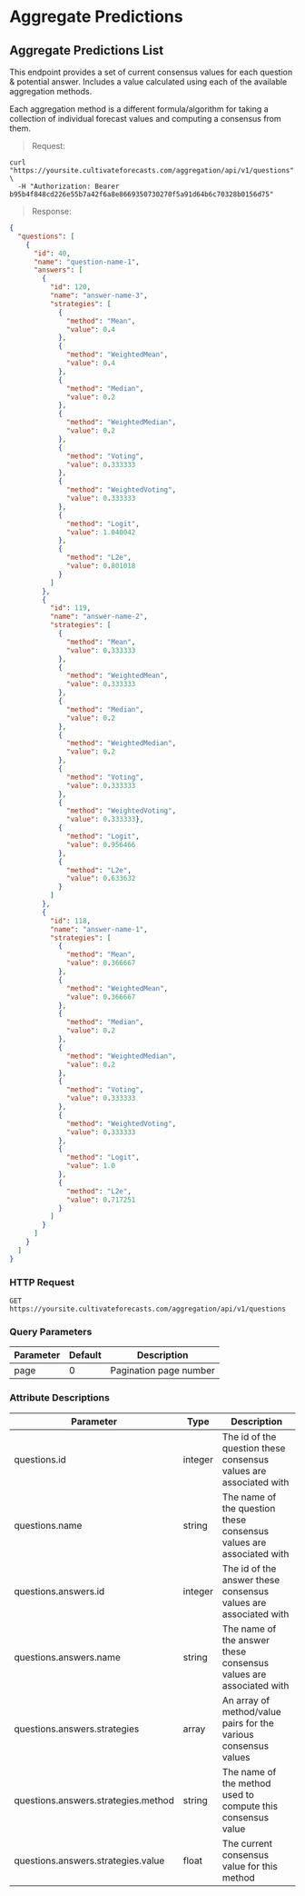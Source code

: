 # Aggregate Predictions

## Aggregate Predictions List

This endpoint provides a set of current consensus values for each question & potential answer. Includes a value calculated using each of the available aggregation methods.

Each aggregation method is a different formula/algorithm for taking a collection of individual forecast values and computing a consensus from them.

> Request:

```shell
curl "https://yoursite.cultivateforecasts.com/aggregation/api/v1/questions" \
  -H "Authorization: Bearer b95b4f848cd226e55b7a42f6a8e8669350730270f5a91d64b6c70328b0156d75"
```

> Response:

```json
{
  "questions": [
    {
      "id": 40,
      "name": "question-name-1",
      "answers": [
        {
          "id": 120,
          "name": "answer-name-3",
          "strategies": [
            {
              "method": "Mean",
              "value": 0.4
            },
            {
              "method": "WeightedMean",
              "value": 0.4
            },
            {
              "method": "Median",
              "value": 0.2
            },
            {
              "method": "WeightedMedian",
              "value": 0.2
            },
            {
              "method": "Voting",
              "value": 0.333333
            },
            {
              "method": "WeightedVoting",
              "value": 0.333333
            },
            {
              "method": "Logit",
              "value": 1.040042
            },
            {
              "method": "L2e",
              "value": 0.801018
            }
          ]
        },
        {
          "id": 119,
          "name": "answer-name-2",
          "strategies": [
            {
              "method": "Mean",
              "value": 0.333333
            },
            {
              "method": "WeightedMean",
              "value": 0.333333
            },
            {
              "method": "Median",
              "value": 0.2
            },
            {
              "method": "WeightedMedian",
              "value": 0.2
            },
            {
              "method": "Voting",
              "value": 0.333333
            },
            {
              "method": "WeightedVoting",
              "value": 0.333333},
            {
              "method": "Logit",
              "value": 0.956466
            },
            {
              "method": "L2e",
              "value": 0.633632
            }
          ]
        },
        {
          "id": 118,
          "name": "answer-name-1",
          "strategies": [
            {
              "method": "Mean",
              "value": 0.366667
            },
            {
              "method": "WeightedMean",
              "value": 0.366667
            },
            {
              "method": "Median",
              "value": 0.2
            },
            {
              "method": "WeightedMedian",
              "value": 0.2
            },
            {
              "method": "Voting",
              "value": 0.333333
            },
            {
              "method": "WeightedVoting",
              "value": 0.333333
            },
            {
              "method": "Logit",
              "value": 1.0
            },
            {
              "method": "L2e",
              "value": 0.717251
            }
          ]
        }
      ]
    }
  ]
}
```

### HTTP Request

`GET https://yoursite.cultivateforecasts.com/aggregation/api/v1/questions`

### Query Parameters

Parameter | Default | Description
--------- | ------- | -----------
page | 0 | Pagination page number

### Attribute Descriptions

Parameter | Type | Description
--------- | ------- | -----------
questions.id | integer | The id of the question these consensus values are associated with
questions.name | string | The name of the question these consensus values are associated with
questions.answers.id | integer | The id of the answer these consensus values are associated with
questions.answers.name | string | The name of the answer these consensus values are associated with
questions.answers.strategies | array | An array of method/value pairs for the various consensus values
questions.answers.strategies.method | string | The name of the method used to compute this consensus value
questions.answers.strategies.value | float | The current consensus value for this method
